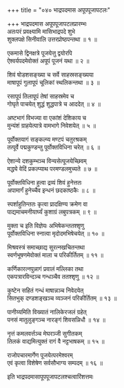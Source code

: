 +++
title = "०४० भाद्रपदमास अपूपपूजापटलः"

+++
भाद्रपदमास अपूपपूजापटलप्रारम्भः    
अतःपरं प्रवक्ष्यामि मासिभाद्रपदे शुभे  
शुक्लपक्षे सिनीवालि उत्तरप्रोष्ठपन्तथा ॥ १ ॥


एकमासे द्विनक्षत्रे पूजयेत्तु द्वयोरपि  
ऐश्वर्यपदमेवोक्तं अपूपं पूजनं यथा ॥ २ ॥


शिवं षोडशसङ्ख्या च सर्वे साहस्रसङ्ख्यया  
माषापूपं गुलापूपं चूलिकां स्थलिकन्तथा ॥ ३ ॥


रसापूपं तिलापूपं तेषां साहस्रमेव च  
गोघृते पाचयेत् शुद्धं शुद्धपात्रे च आददेत् ॥ ४ ॥


अष्टभागं विभज्या वा एकांशं देशिकाय च  
मुन्यंशं ग्राहयेत्पात्रे वामभागे निवेशयेत् ॥ ५ ॥


पूर्वोक्तयागं सङ्कल्प्य मण्टपं चतुरश्रकम्  
तत्पूर्वे पद्मकुण्डन्तु पूर्वोक्तविधिना चरेत् ॥ ६ ॥


ऐशान्ये दशकुम्भञ्च विन्यसेत्पूजयेच्छिवम्  
मद्ध्ये वेदिं प्रकल्प्याथ परमण्डलमुच्यते ॥ ७ ॥


पूर्वोक्तविधिना हुत्वा द्रव्यं शिवं हुनेत्ततः  
अपामार्गं हुनेच्चैव इन्धनं छदकाष्ठकैः ॥ ८ ॥


स्पर्शाहुतिन्ततः कृत्वा प्रादक्षिण्य क्रमेण वा  
पाद्यमाचमनीयार्घ्यं कुशाग्रं लबुपत्रकम् ॥ ९ ॥


मुक्ता च इति विज्ञेयः अभिषेकन्ततश्शृणु  
पूर्वोक्तविधिना स्नात्वा मृदोदमभिषेचयेत् ॥ १० ॥



मिश्रवस्त्रं समाच्छाद्य सुरत्नखचितन्तथा  
स्वर्णभूषणमेवोक्तं माला च परिकीर्तितम् ॥ ११ ॥


कर्णिकारत्नपुन्नागं प्रवालं मल्लिका तथा  
एकपत्रारविन्दञ्च गन्धञ्चैव ततश्शृणु ॥ १२ ॥


कुष्टेन सहितं गन्धं माषान्नञ्च निवेदयेत्  
सितभुक् दण्डशङ्खञ्च व्यञ्जनं परिकीर्तितम् ॥ १३ ॥


पानीय्यमिति विख्यातं नालिकेरजलं ग्रहेत्  
पनसं मातुलुङ्गञ्च नारङ्गं शिवसन्निधौ ॥ १४ ॥


नृत्तं कमलवर्त्तञ्च मेघरञ्जी सुगीतकम्  
तिलकं वाद्यमित्युक्तं रागं वै नट्टभाषकम् ॥ १५ ॥


राजोपचारमार्गेण पूजयेत्परमेश्वरम्  
एवं कृत्वा विशेषेण सर्वसौभाग्य सम्पदम् ॥ १६ ॥


इति भाद्रपदमासापूपपूजापटलश्चत्वारिंशत्तमः  
